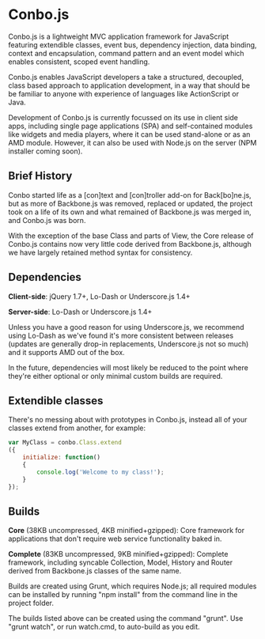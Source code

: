 Conbo.js
========

Conbo.js is a lightweight MVC application framework for JavaScript featuring extendible classes, event bus, dependency injection, data binding, context and encapsulation, command pattern and an event model which enables consistent, scoped event handling.

Conbo.js enables JavaScript developers a take a structured, decoupled, class based approach to application development, in a way that should be be familiar to anyone with experience of languages like ActionScript or Java.

Development of Conbo.js is currently focussed on its use in client side apps, including single page applications (SPA) and self-contained modules like widgets and media players, where it can be used stand-alone or as an AMD module. However, it can also be used with Node.js on the server (NPM installer coming soon).

Brief History
-------------

Conbo started life as a [con]text and [con]troller add-on for Back[bo]ne.js, but as more of Backbone.js was removed, replaced or updated, the project took on a life of its own and what remained of Backbone.js was merged in, and Conbo.js was born.

With the exception of the base Class and parts of View, the Core release of Conbo.js contains now very little code derived from Backbone.js, although we have largely retained method syntax for consistency.

Dependencies
------------

**Client-side**: jQuery 1.7+, Lo-Dash or Underscore.js 1.4+

**Server-side**: Lo-Dash or Underscore.js 1.4+

Unless you have a good reason for using Underscore.js, we recommend using Lo-Dash as we've found it's more consistent between releases (updates are generally drop-in replacements, Underscore.js not so much) and it supports AMD out of the box.

In the future, dependencies will most likely be reduced to the point where they're either optional or only minimal custom builds are required.

Extendible classes
------------------

There's no messing about with prototypes in Conbo.js, instead all of your classes extend from another, for example:

```js
var MyClass = conbo.Class.extend
({
	initialize: function()
	{
		console.log('Welcome to my class!');
	}
});
```


Builds
------

**Core** (38KB uncompressed, 4KB minified+gzipped): Core framework for applications that don't require web service functionality baked in.

**Complete** (83KB uncompressed, 9KB minified+gzipped): Complete framework, including syncable Collection, Model, History and Router derived from Backbone.js classes of the same name.

Builds are created using Grunt, which requires Node.js; all required modules can be installed by running "npm install" from the command line in the project folder.

The builds listed above can be created using the command "grunt". Use "grunt watch", or run watch.cmd, to auto-build as you edit.
